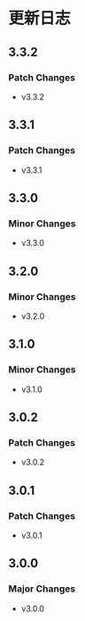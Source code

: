 # 更新日志

## 3.3.2

### Patch Changes

- v3.3.2

## 3.3.1

### Patch Changes

- v3.3.1

## 3.3.0

### Minor Changes

- v3.3.0

## 3.2.0

### Minor Changes

- v3.2.0

## 3.1.0

### Minor Changes

- v3.1.0

## 3.0.2

### Patch Changes

- v3.0.2

## 3.0.1

### Patch Changes

- v3.0.1

## 3.0.0

### Major Changes

- v3.0.0
